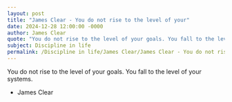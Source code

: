 ```yaml
---
layout: post
title: "James Clear - You do not rise to the level of your"
date: 2024-12-28 12:00:00 -0000
author: James Clear
quote: "You do not rise to the level of your goals. You fall to the level of your systems."
subject: Discipline in life
permalink: /Discipline in life/James Clear/James Clear - You do not rise to the level of your
---
```


You do not rise to the level of your goals. You fall to the level of your systems.

- James Clear

